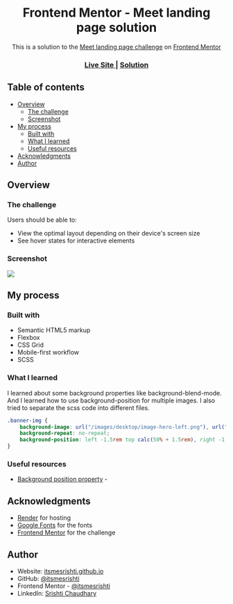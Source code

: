 <h1 align="center">Frontend Mentor - Meet landing page solution</h1>

<div align="center">This is a solution to the <a href="https://www.frontendmentor.io/challenges/meet-landing-page-rbTDS6OUR">Meet landing page challenge</a> on <a href="https://www.frontendmentor.io">Frontend Mentor</a></div>

<div align="center">
  <h3>
    <a href="https://meet-landing-page-srishti.onrender.com/">
      Live Site
    </a>
    <span> | </span>
    <a href="https://github.com/itsmesrishti/fmresponsivelayouts/edit/main/meet-landing-page/">
      Solution
    </a>
  </h3>
</div>

## Table of contents

- [Overview](#overview)
  - [The challenge](#the-challenge)
  - [Screenshot](#screenshot)
- [My process](#my-process)
  - [Built with](#built-with)
  - [What I learned](#what-i-learned)
  - [Useful resources](#useful-resources)
- [Acknowledgments](#acknowledgments)
- [Author](#author)

## Overview

### The challenge

Users should be able to:

- View the optimal layout depending on their device's screen size
- See hover states for interactive elements

### Screenshot

![](./screenshot.jpg)

## My process

### Built with

- Semantic HTML5 markup
- Flexbox
- CSS Grid
- Mobile-first workflow
- SCSS

### What I learned

I learned about some background properties like background-blend-mode. And I learned how to use background-position for multiple images. I also tried to separate the scss code into different files.

```css
.banner-img {
    background-image: url("/images/desktop/image-hero-left.png"), url("/images/desktop/image-hero-right.png");
    background-repeat: no-repeat;
    background-position: left -1.5rem top calc(50% + 1.5rem), right -1.5rem top calc(50% + 4rem);
}
```

### Useful resources

- [Background position property](https://developer.mozilla.org/en-US/docs/Web/CSS/background-position) -

## Acknowledgments

- [Render](https://render.com/) for hosting
- [Google Fonts](https://fonts.google.com/) for the fonts
- [Frontend Mentor](https://www.frontendmentor.io/) for the challenge

## Author

- Website: [itsmesrishti.github.io](https://{itsmesrishti.github.io/})
- GitHub: [@itsmesrishti](https://{github.com/itsmesrishti})
- Frontend Mentor - [@itsmesrishti](https://www.frontendmentor.io/profile/itsmesrishti)
- LinkedIn: [Srishti Chaudhary](https://{https://www.linkedin.com/in/srishtichaudhary/})
